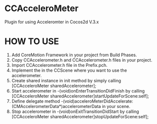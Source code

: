 CCAcceleroMeter
===============

Plugin for using Acceleromter in Cocos2d V.3.x

HOW TO USE
==========
1. Add CoreMotion Framework in your project from Build Phases.
2. Copy CCAccelerometer.h and CCAccelerometer.h files in your project.
3. Import CCAccelerometer.h file in the Prefix.pch.
4. Implement the <CCSharedAccelerometerDelegate> in the CCScene where you want to use the accelerometer.
5. Create shared instance in init method by simply calling [CCAcceleroMeter sharedAccelerometer];
6. Start accelerometer in -(void)onEnterTransitionDidFinish by calling [CCAcceleroMeter sharedAccelerometer]startUpdateForScene:self];
7. Define delegate method -(void)acceleroMeterDidAccelerate:(CMAccelerometerData*)accelerometerData in your scene.
8. Stop accelerometer in -(void)onExitTransitionDidStart by calling [CCAcceleroMeter sharedAccelerometer]stopUpdateForScene:self];

